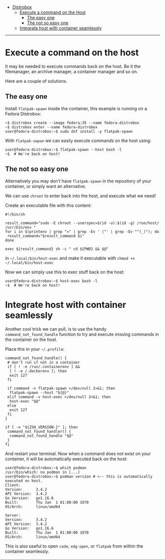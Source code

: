- [Distrobox](../README.md)
  * [Execute a command on the Host](execute_commands_on_host.md)
    * [The easy one](#the-easy-one)
    * [The not so easy one](#the-not-so-easy-one)
  * [Integrate host with container seamlessly](#integrate-host-with-container-seamlessly)

---

# Execute a command on the host

It may be needed to execute commands back on the host. Be it the filemanager, an
archive manager, a container manager and so on.

Here are a couple of solutions.

## The easy one

Install `flatpak-spawn` inside the container, this example is running on a
Fedora Distrobox:

```shell
~$ distrobox create --image fedora:35 --name fedora-distrobox
~$ distrobox enter --name fedora-distrobox
user@fedora-distrobox:~$ sudo dnf install -y flatpak-spawn
```

With `flatpak-swpan` we can easily execute commands on the host using:

```shell
user@fedora-distrobox:~$ flatpak-spawn --host bash -l
~$  # We're back on host!
```

## The not so easy one

Alternatively you may don't have `flatpak-spawn` in the repository of your container,
or simply want an alternative.

We can use `chroot` to enter back into the host, and execute what we need!

Create an executable file with this content:

```shell
#!/bin/sh

result_command="sudo -E chroot --userspec=$(id -u):$(id -g) /run/host/ /usr/bin/env "
for i in $(printenv | grep "=" | grep -Ev ' |"' | grep -Ev "^(_)"); do
 result_command="$result_command $i"
done

exec ${result_command} sh -c " cd ${PWD} && $@"
```

in `~/.local/bin/host-exec` and make it executable with `chmod +x ~/.local/bin/host-exec`

Now we can simply use this to exec stuff back on the host:

```shell
user@fedora-distrobox:~$ host-exec bash -l
~$  # We're back on host!
```

# Integrate host with container seamlessly

Another cool trick we can pull, is to use the handy `command_not_found_handle` function
to try and execute missing commands in the container on the host.

Place this in your `~/.profile`:

```shell
command_not_found_handle() {
 # don't run if not in a container
 if [ ! -e /run/.containerenv ] &&
  [ ! -e /.dockerenv ]; then
  exit 127
 fi

 if command -v flatpak-spawn >/dev/null 2>&1; then
  flatpak-spawn --host "${@}"
 elif command -v host-exec >/dev/null 2>&1; then
  host-exec "$@"
 else
  exit 127
 fi
}

if [ -n "${ZSH_VERSION-}" ]; then
 command_not_found_handler() {
  command_not_found_handle "$@"
 }
fi
```

And restart your terminal. Now when a command does not exist on your container,
it will be automatically executed back on the host:

```shell
user@fedora-distrobox:~$ which podman
/usr/bin/which: no podman in [...]
user@fedora-distrobox:~$ podman version # <-- this is automatically executed on host.
Client:
Version:      3.4.2
API Version:  3.4.2
Go Version:   go1.16.6
Built:        Thu Jan  1 01:00:00 1970
OS/Arch:      linux/amd64

Server:
Version:      3.4.2
API Version:  3.4.2
Go Version:   go1.16.6
Built:        Thu Jan  1 01:00:00 1970
OS/Arch:      linux/amd64
```

This is also useful to open `code`, `xdg-open`, or `flatpak` from within the container
seamlessly.

